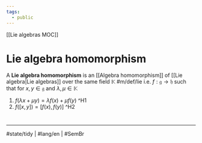 ```yaml
---
tags:
  - public
---
```

[[Lie algebras MOC]]
# Lie algebra homomorphism

A **Lie algebra homomorphism** is an [[Algebra homomorphism]] of [[Lie algebra|Lie algebras]] over the same field $\mathbb{K}$ #m/def/lie
i.e. $f :\mathfrak{g} \to \mathfrak{h}$ such that for $x,y \in \mathfrak{g}$ and $\lambda,\mu \in \mathbb{K}$
1. $f(\lambda x + \mu y)= \lambda f(x) + \mu f(y)$ ^H1
2. $f([x,y])=[f(x),f(y)]$ ^H2

#
---
#state/tidy | #lang/en | #SemBr
